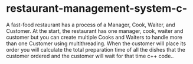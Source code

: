 # restaurant-management-system-c-
A fast-food restaurant has a process of a Manager, Cook, Waiter, and Customer. At the start, the restaurant has one manager, cook, waiter and customer but you can create multiple Cooks and Waiters to handle more than one Customer using multithreading. When the customer will place its order you will calculate the total preparation time of all the dishes that the customer ordered and the customer will wait for that time c++ code..
